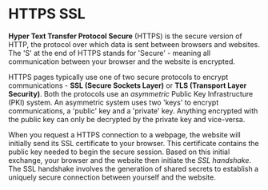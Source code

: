 # HTTPS SSL

**Hyper Text Transfer Protocol Secure** (HTTPS) is the secure version of HTTP, the protocol over which data is sent between browsers and websites. The 'S' at the end of HTTPS stands for 'Secure' - meaning all communication between your browser and the website is encrypted.

HTTPS pages typically use one of two secure protocols to encrypt communications - **SSL (Secure Sockets Layer)** or **TLS (Transport Layer Security)**. Both the protocols use an _asymmetric_ Public Key Infrastructure (PKI) system. An asymmetric system uses two 'keys' to encrypt communications, a 'public' key and a 'private' key. Anything encrypted with the public key can only be decrypted by the private key and vice-versa.

When you request a HTTPS connection to a webpage, the website will initially send its SSL certificate to your browser. This certificate contains the public key needed to begin the secure session. Based on this initial exchange, your browser and the website then initiate the _SSL handshake_. The SSL handshake involves the generation of shared secrets to establish a uniquely secure connection between yourself and the website.
